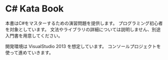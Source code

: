 C# Kata Book
=================

本書はC#をマスターするための演習問題を提供します。
プログラミング初心者を対象としています。
文法やライブラリの詳細については説明しません、別途入門書を用意してください。

開発環境は VisualStudio 2013 を想定しています。
コンソールプロジェクトを使って進めていきます。